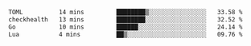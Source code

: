 <!--START_SECTION:waka-->

```txt
TOML          14 mins         ████████▒░░░░░░░░░░░░░░░░   33.58 %
checkhealth   13 mins         ████████░░░░░░░░░░░░░░░░░   32.52 %
Go            10 mins         ██████░░░░░░░░░░░░░░░░░░░   24.14 %
Lua           4 mins          ██▒░░░░░░░░░░░░░░░░░░░░░░   09.76 %
```

<!--END_SECTION:waka-->
